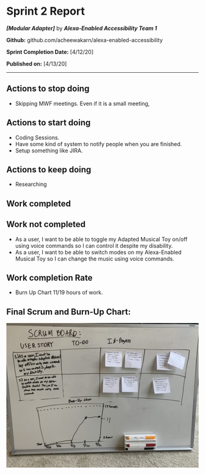 # Sprint 2 Report

***[Modular Adapter]*** by  ***Alexa-Enabled Accessibility Team 1***

**Github:** github.com/acheewakarn/alexa-enabled-accessibility

**Sprint Completion Date:** [4/12/20]

**Published on:** [4/13/20]

---


## Actions to stop doing

- Skipping MWF meetings. Even if it is a small meeting, 

## Actions to start doing

- Coding Sessions.
- Have some kind of system to notify people when you are finished.
- Setup something like JIRA.


## Actions to keep doing

- Researching

## Work completed

## Work not completed

- As a user, I want to be able to toggle my Adapted Musical Toy on/off using voice commands so I can control it despite my disability.
- As a user, I want to be able to switch modes on my Alexa-Enabled Musical Toy so I can change the music using voice commands.

## Work completion Rate

- Burn Up Chart 11/19 hours of work.

## Final Scrum and Burn-Up Chart:

![alt text](Sprint_3_Final_SCRUM_And_BurnUp_Chart.jpeg "ScrumBoard and BurnUp Chart")

